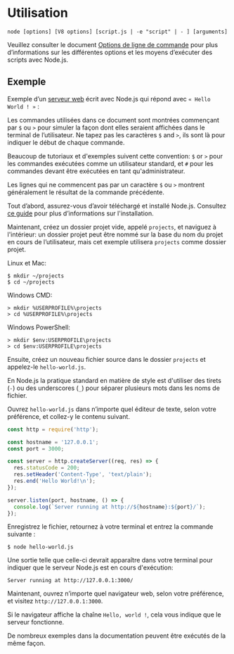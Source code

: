 # Utilisation

<!--introduced_in=v0.10.0-->

<!--type=misc-->

`node [options] [V8 options] [script.js | -e "script" | - ] [arguments]`

Veuillez consulter le document [Options de ligne de commande](cli.html#cli_command_line_options) pour plus d’informations sur les différentes options et les moyens d’exécuter des scripts avec Node.js.

## Exemple

Exemple d’un [serveur web](http.html) écrit avec Node.js qui répond avec `« Hello World ! »` :

Les commandes utilisées dans ce document sont montrées commençant par `$` ou `>` pour simuler la façon dont elles seraient affichées dans le terminal de l’utilisateur. Ne tapez pas les caractères `$` and `>`, ils sont là pour indiquer le début de chaque commande.

Beaucoup de tutoriaux et d'exemples suivent cette convention: `$` or `>` pour les commandes exécutées comme un utilisateur standard, et `#` pour les commandes devant être exécutées en tant qu'administrateur.

Les lignes qui ne commencent pas par un caractère `$` ou `>` montrent généralement le résultat de la commande précédente.

Tout d’abord, assurez-vous d’avoir téléchargé et installé Node.js. Consultez [ce guide](https://nodejs.org/en/download/package-manager/) pour plus d’informations sur l'installation.

Maintenant, créez un dossier projet vide, appelé `projects`, et naviguez à l'intérieur: un dossier projet peut être nommé sur la base du nom du projet en cours de l’utilisateur, mais cet exemple utilisera `projects` comme dossier projet.

Linux et Mac:

```console
$ mkdir ~/projects
$ cd ~/projects
```

Windows CMD:

```console
> mkdir %USERPROFILE%\projects
> cd %USERPROFILE%\projects
```

Windows PowerShell:

```console
> mkdir $env:USERPROFILE\projects
> cd $env:USERPROFILE\projects
```

Ensuite, créez un nouveau fichier source dans le dossier `projects` et appelez-le `hello-world.js`.

En Node.js la pratique standard en matière de style est d'utiliser des tirets (`-`) ou des underscores (`_`) pour séparer plusieurs mots dans les noms de fichier.

Ouvrez `hello-world.js` dans n’importe quel éditeur de texte, selon votre préférence, et collez-y le contenu suivant.

```js
const http = require('http');

const hostname = '127.0.0.1';
const port = 3000;

const server = http.createServer((req, res) => {
  res.statusCode = 200;
  res.setHeader('Content-Type', 'text/plain');
  res.end('Hello World!\n');
});

server.listen(port, hostname, () => {
  console.log(`Server running at http://${hostname}:${port}/`);
});
```

Enregistrez le fichier, retournez à votre terminal et entrez la commande suivante :

```console
$ node hello-world.js
```

Une sortie telle que celle-ci devrait apparaître dans votre terminal pour indiquer que le serveur Node.js est en cours d'exécution:

```console
Server running at http://127.0.0.1:3000/
```

Maintenant, ouvrez n’importe quel navigateur web, selon votre préférence, et visitez `http://127.0.0.1:3000`.

Si le navigateur affiche la chaîne `Hello, world !`, cela vous indique que le serveur fonctionne.

De nombreux exemples dans la documentation peuvent être exécutés de la même façon.